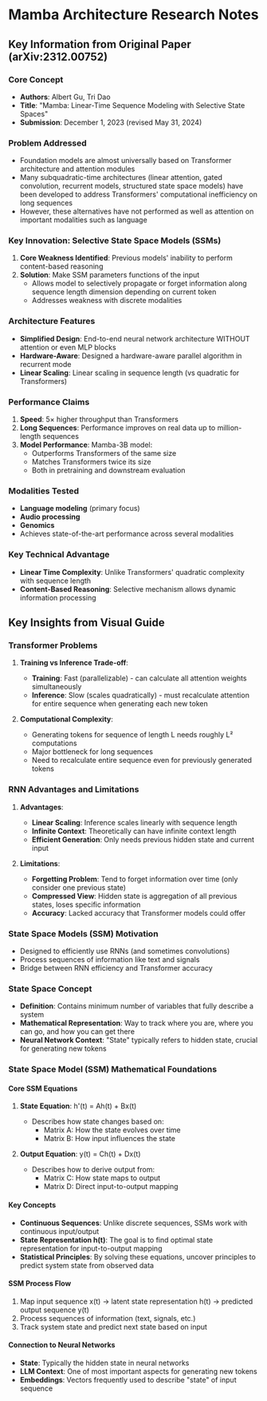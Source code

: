 # Mamba Architecture Research Notes

## Key Information from Original Paper (arXiv:2312.00752)

### Core Concept
- **Authors**: Albert Gu, Tri Dao
- **Title**: "Mamba: Linear-Time Sequence Modeling with Selective State Spaces"
- **Submission**: December 1, 2023 (revised May 31, 2024)

### Problem Addressed
- Foundation models are almost universally based on Transformer architecture and attention modules
- Many subquadratic-time architectures (linear attention, gated convolution, recurrent models, structured state space models) have been developed to address Transformers' computational inefficiency on long sequences
- However, these alternatives have not performed as well as attention on important modalities such as language

### Key Innovation: Selective State Space Models (SSMs)
1. **Core Weakness Identified**: Previous models' inability to perform content-based reasoning
2. **Solution**: Make SSM parameters functions of the input
   - Allows model to selectively propagate or forget information along sequence length dimension depending on current token
   - Addresses weakness with discrete modalities

### Architecture Features
- **Simplified Design**: End-to-end neural network architecture WITHOUT attention or even MLP blocks
- **Hardware-Aware**: Designed a hardware-aware parallel algorithm in recurrent mode
- **Linear Scaling**: Linear scaling in sequence length (vs quadratic for Transformers)

### Performance Claims
1. **Speed**: 5× higher throughput than Transformers
2. **Long Sequences**: Performance improves on real data up to million-length sequences
3. **Model Performance**: Mamba-3B model:
   - Outperforms Transformers of the same size
   - Matches Transformers twice its size
   - Both in pretraining and downstream evaluation

### Modalities Tested
- **Language modeling** (primary focus)
- **Audio processing**
- **Genomics**
- Achieves state-of-the-art performance across several modalities

### Key Technical Advantage
- **Linear Time Complexity**: Unlike Transformers' quadratic complexity with sequence length
- **Content-Based Reasoning**: Selective mechanism allows dynamic information processing


## Key Insights from Visual Guide

### Transformer Problems
1. **Training vs Inference Trade-off**:
   - **Training**: Fast (parallelizable) - can calculate all attention weights simultaneously
   - **Inference**: Slow (scales quadratically) - must recalculate attention for entire sequence when generating each new token

2. **Computational Complexity**:
   - Generating tokens for sequence of length L needs roughly L² computations
   - Major bottleneck for long sequences
   - Need to recalculate entire sequence even for previously generated tokens

### RNN Advantages and Limitations
1. **Advantages**:
   - **Linear Scaling**: Inference scales linearly with sequence length
   - **Infinite Context**: Theoretically can have infinite context length
   - **Efficient Generation**: Only needs previous hidden state and current input

2. **Limitations**:
   - **Forgetting Problem**: Tend to forget information over time (only consider one previous state)
   - **Compressed View**: Hidden state is aggregation of all previous states, loses specific information
   - **Accuracy**: Lacked accuracy that Transformer models could offer

### State Space Models (SSM) Motivation
- Designed to efficiently use RNNs (and sometimes convolutions)
- Process sequences of information like text and signals
- Bridge between RNN efficiency and Transformer accuracy

### State Space Concept
- **Definition**: Contains minimum number of variables that fully describe a system
- **Mathematical Representation**: Way to track where you are, where you can go, and how you can get there
- **Neural Network Context**: "State" typically refers to hidden state, crucial for generating new tokens


### State Space Model (SSM) Mathematical Foundations

#### Core SSM Equations
1. **State Equation**: h'(t) = Ah(t) + Bx(t)
   - Describes how state changes based on:
     - Matrix A: How the state evolves over time
     - Matrix B: How input influences the state

2. **Output Equation**: y(t) = Ch(t) + Dx(t)
   - Describes how to derive output from:
     - Matrix C: How state maps to output
     - Matrix D: Direct input-to-output mapping

#### Key Concepts
- **Continuous Sequences**: Unlike discrete sequences, SSMs work with continuous input/output
- **State Representation h(t)**: The goal is to find optimal state representation for input-to-output mapping
- **Statistical Principles**: By solving these equations, uncover principles to predict system state from observed data

#### SSM Process Flow
1. Map input sequence x(t) → latent state representation h(t) → predicted output sequence y(t)
2. Process sequences of information (text, signals, etc.)
3. Track system state and predict next state based on input

#### Connection to Neural Networks
- **State**: Typically the hidden state in neural networks
- **LLM Context**: One of most important aspects for generating new tokens
- **Embeddings**: Vectors frequently used to describe "state" of input sequence

